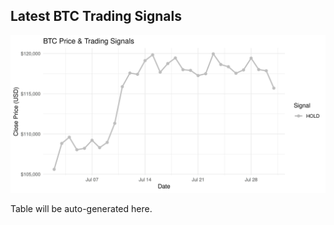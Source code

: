 ## Latest BTC Trading Signals

![BTC Chart](plots/chart.png)

<!-- START TABLE -->
Table will be auto-generated here.
<!-- END TABLE -->
